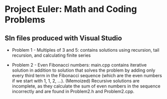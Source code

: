 # Project Euler: Math and Coding Problems

## Sln files produced with Visual Studio
* Problem 1 - Multiples of 3 and 5: contains solutions using recursion, tail recursion, and calculating finite series

* Problem 2 - Even Fibonacci numbers: main.cpp contains iterative solution in addition to solution that solves the problem by adding only                 every third term in the Fibonacci sequence (which are the even numbers if we start with 1, 1, 2, ...). (Memoized) Recursive                 solutions are incomplete, as they calculate the sum of even numbers in the sequence incorrectly and are found in Problem2.h                 and Problem2.cpp.
